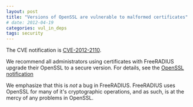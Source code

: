 ```yaml
---
layout: post
title: "Versions of OpenSSL are vulnerable to malformed certificates"
# date: 2012-04-19
categories: vul_in_deps
tags: security
---
```


The CVE notification is
[CVE-2012-2110](http://web.nvd.nist.gov/view/vuln/detail?vulnId=CVE-2012-2110).

We recommend all administrators using certificates with FreeRADIUS
upgrade their OpenSSL to a secure version. For details, see the
[OpenSSL notification](http://www.openssl.org/news/secadv_20120419.txt)

We emphasize that this is *not* a bug in FreeRADIUS. FreeRADIUS uses
OpenSSL for many of it's cryptographic operations, and as such, is
at the mercy of any problems in OpenSSL.


